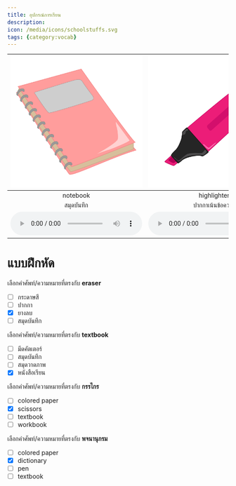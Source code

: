 ```yaml
---
title: อุปกรณ์การเรียน
description: 
icon: /media/icons/schoolstuffs.svg
tags: {category:vocab}
---
```


<div class="carrousel">


|![](/media/img/schoolstuffs/notebook.svg)|![](/media/img/schoolstuffs/highlighter.svg)|![](/media/img/schoolstuffs/cutter.svg)|![](/media/img/schoolstuffs/pen.svg)|![](/media/img/schoolstuffs/eraser.svg)|![](/media/img/schoolstuffs/glue&#x20;stick.svg)|![](/media/img/schoolstuffs/dictionary.svg)|![](/media/img/schoolstuffs/textbook.svg)|![](/media/img/schoolstuffs/correcting&#x20;fluid.svg)|![](/media/img/schoolstuffs/crayon.svg)|![](/media/img/schoolstuffs/colored&#x20;paper.svg)|![](/media/img/schoolstuffs/workbook.svg)|![](/media/img/schoolstuffs/scissors.svg)|![](/media/img/schoolstuffs/drawing&#x20;book.svg)|![](/media/img/schoolstuffs/pencil.svg)|![](/media/img/schoolstuffs/sharpener.svg)|![](/media/img/schoolstuffs/calculator.svg)|![](/media/img/schoolstuffs/stapler.svg)|![](/media/img/schoolstuffs/ruler.svg)|
| :----: | :----: | :----: | :----: | :----: | :----: | :----: | :----: | :----: | :----: | :----: | :----: | :----: | :----: | :----: | :----: | :----: | :----: | :----: |
|notebook|highlighter|cutter|pen|eraser|glue&#x20;stick|dictionary|textbook|correcting&#x20;fluid|crayon|colored&#x20;paper|workbook|scissors|drawing&#x20;book|pencil|sharpener|calculator|stapler|ruler|
|สมุดบันทึก|ปากกาเน้นข้อความ|มีดคัตเตอร์|ปากกา|ยางลบ|กาวแท่ง|พจนานุกรม|หนังสือเรียน|ของเหลวแก้คําผิด|สีเทียน|กระดาษสี|สมุดทํางาน|กรรไกร|สมุดวาดภาพ|ดินสอ|กบเหลาดินสอ|เครื่องคิดเลข|เครื่องเย็บกระดาษ|ไม้บรรทัด|
|![](/media/audio/notebook.mp3)|![](/media/audio/highlighter.mp3)|![](/media/audio/cutter.mp3)|![](/media/audio/pen.mp3)|![](/media/audio/eraser.mp3)|![](/media/audio/glue&#x20;stick.mp3)|![](/media/audio/dictionary.mp3)|![](/media/audio/textbook.mp3)|![](/media/audio/correcting&#x20;fluid.mp3)|![](/media/audio/crayon.mp3)|![](/media/audio/colored&#x20;paper.mp3)|![](/media/audio/workbook.mp3)|![](/media/audio/scissors.mp3)|![](/media/audio/drawing&#x20;book.mp3)|![](/media/audio/pencil.mp3)|![](/media/audio/sharpener.mp3)|![](/media/audio/calculator.mp3)|![](/media/audio/stapler.mp3)|![](/media/audio/ruler.mp3)|

</div>



# แบบฝึกหัด


 เลือกคำศัพท์/ความหมายที่ตรงกับ **eraser**
 - [ ] กระดาษสี
 - [ ] ปากกา
 - [x] ยางลบ
 - [ ] สมุดบันทึก

 เลือกคำศัพท์/ความหมายที่ตรงกับ **textbook**
 - [ ] มีดคัตเตอร์
 - [ ] สมุดบันทึก
 - [ ] สมุดวาดภาพ
 - [x] หนังสือเรียน

 เลือกคำศัพท์/ความหมายที่ตรงกับ **กรรไกร**
 - [ ] colored&#x20;paper
 - [x] scissors
 - [ ] textbook
 - [ ] workbook

 เลือกคำศัพท์/ความหมายที่ตรงกับ **พจนานุกรม**
 - [ ] colored&#x20;paper
 - [x] dictionary
 - [ ] pen
 - [ ] textbook
